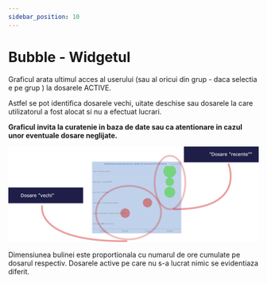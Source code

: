 ```yaml
---
sidebar_position: 10
---
```

# Bubble - Widgetul

Graficul arata ultimul acces al userului (sau al oricui din  grup - daca selectia e pe grup ) la dosarele ACTIVE.

Astfel se pot identifica dosarele vechi, uitate deschise sau dosarele la care utilizatorul a fost alocat si nu a efectuat lucrari.

**Graficul invita la curatenie in baza de date sau ca atentionare in cazul unor eventuale dosare neglijate.**

![bubble1.png](Ghid%20pentru%20modulul%20Panoramic%20c19cdb04c3584e0eb4af6560ae6704b6/bubble1.png)

Dimensiunea bulinei este proportionala cu numarul de ore cumulate pe dosarul respectiv. Dosarele active pe care nu s-a lucrat nimic se evidentiaza diferit.

